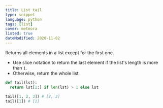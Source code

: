 ```yaml
---
title: List tail
type: snippet
language: python
tags: [list]
cover: meteora
listed: true
dateModified: 2020-11-02
---
```


Returns all elements in a list except for the first one.

- Use slice notation to return the last element if the list's length is more than `1`.
- Otherwise, return the whole list.

```py
def tail(lst):
  return lst[1:] if len(lst) > 1 else lst

tail([1, 2, 3]) # [2, 3]
tail([1]) # [1]
```
